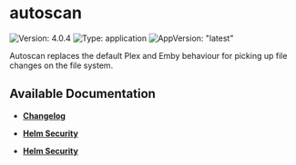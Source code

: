 # autoscan

![Version: 4.0.4](https://img.shields.io/badge/Version-4.0.4-informational?style=flat-square) ![Type: application](https://img.shields.io/badge/Type-application-informational?style=flat-square) ![AppVersion: "latest"](https://img.shields.io/badge/AppVersion-"latest"-informational?style=flat-square)

Autoscan replaces the default Plex and Emby behaviour for picking up file changes on the file system.

## Available Documentation

- [**Changelog**](CHANGELOG)

- [**Helm Security**](container-security)

- [**Helm Security**](helm-security)

